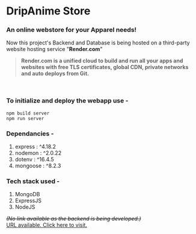 # DripAnime Store
### An online webstore for your Apparel needs!

Now this project's Backend and Database is being hosted on a third-party website hosting service "**Render.com**"  

>**Render.com is a unified cloud to build and run all your apps and websites with free TLS certificates, global CDN, private networks and auto deploys from Git.**
</br>  

### To initialize and deploy the webapp use -

```
npm build server
npm run server
```
### Dependancies -
1.  express : ^4.18.2  
1.  nodemon : ^2.0.22  
1.  dotenv : ^16.4.5
1.  mongoose : ^8.2.3

### Tech stack used -
1. MongoDB
1. ExpressJS
1. NodeJS

_~~(No link available as the backend is being developed.)~~_  
[URL available. Click here to visit.](https://dripanime.onrender.com)